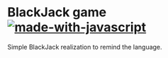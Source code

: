 # BlackJack game [![made-with-javascript](https://img.shields.io/badge/Made%20with-JavaScript-orange.svg)](https://developer.mozilla.org/en-US/docs/Web/JavaScript)

Simple BlackJack realization to remind the language.